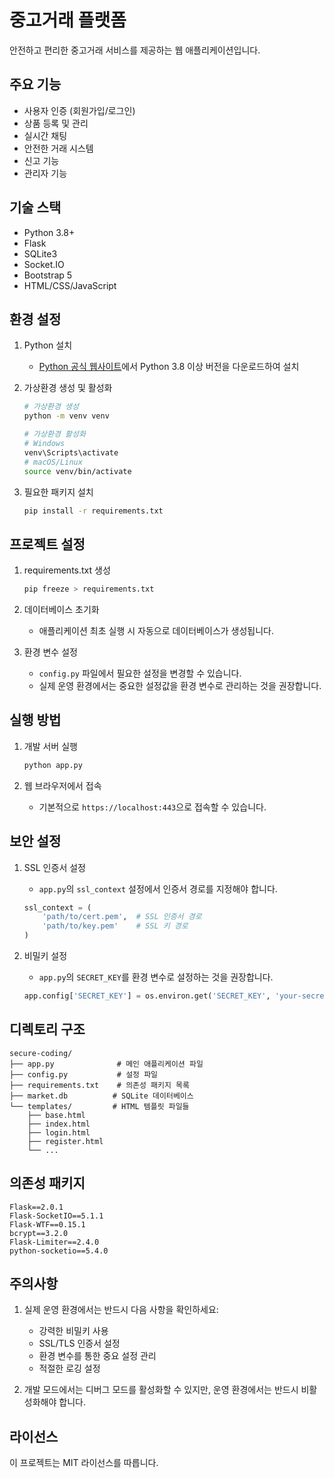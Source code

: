 # 중고거래 플랫폼

안전하고 편리한 중고거래 서비스를 제공하는 웹 애플리케이션입니다.

## 주요 기능

- 사용자 인증 (회원가입/로그인)
- 상품 등록 및 관리
- 실시간 채팅
- 안전한 거래 시스템
- 신고 기능
- 관리자 기능

## 기술 스택

- Python 3.8+
- Flask
- SQLite3
- Socket.IO
- Bootstrap 5
- HTML/CSS/JavaScript

## 환경 설정

1. Python 설치
   - [Python 공식 웹사이트](https://www.python.org/downloads/)에서 Python 3.8 이상 버전을 다운로드하여 설치

2. 가상환경 생성 및 활성화
   ```bash
   # 가상환경 생성
   python -m venv venv

   # 가상환경 활성화
   # Windows
   venv\Scripts\activate
   # macOS/Linux
   source venv/bin/activate
   ```

3. 필요한 패키지 설치
   ```bash
   pip install -r requirements.txt
   ```

## 프로젝트 설정

1. requirements.txt 생성
   ```bash
   pip freeze > requirements.txt
   ```

2. 데이터베이스 초기화
   - 애플리케이션 최초 실행 시 자동으로 데이터베이스가 생성됩니다.

3. 환경 변수 설정
   - `config.py` 파일에서 필요한 설정을 변경할 수 있습니다.
   - 실제 운영 환경에서는 중요한 설정값을 환경 변수로 관리하는 것을 권장합니다.

## 실행 방법

1. 개발 서버 실행
   ```bash
   python app.py
   ```

2. 웹 브라우저에서 접속
   - 기본적으로 `https://localhost:443`으로 접속할 수 있습니다.

## 보안 설정

1. SSL 인증서 설정
   - `app.py`의 `ssl_context` 설정에서 인증서 경로를 지정해야 합니다.
   ```python
   ssl_context = (
       'path/to/cert.pem',  # SSL 인증서 경로
       'path/to/key.pem'    # SSL 키 경로
   )
   ```

2. 비밀키 설정
   - `app.py`의 `SECRET_KEY`를 환경 변수로 설정하는 것을 권장합니다.
   ```python
   app.config['SECRET_KEY'] = os.environ.get('SECRET_KEY', 'your-secret-key-here')
   ```

## 디렉토리 구조

```
secure-coding/
├── app.py              # 메인 애플리케이션 파일
├── config.py           # 설정 파일
├── requirements.txt    # 의존성 패키지 목록
├── market.db          # SQLite 데이터베이스
└── templates/         # HTML 템플릿 파일들
    ├── base.html
    ├── index.html
    ├── login.html
    ├── register.html
    └── ...
```

## 의존성 패키지

```
Flask==2.0.1
Flask-SocketIO==5.1.1
Flask-WTF==0.15.1
bcrypt==3.2.0
Flask-Limiter==2.4.0
python-socketio==5.4.0
```

## 주의사항

1. 실제 운영 환경에서는 반드시 다음 사항을 확인하세요:
   - 강력한 비밀키 사용
   - SSL/TLS 인증서 설정
   - 환경 변수를 통한 중요 설정 관리
   - 적절한 로깅 설정

2. 개발 모드에서는 디버그 모드를 활성화할 수 있지만, 운영 환경에서는 반드시 비활성화해야 합니다.

## 라이선스

이 프로젝트는 MIT 라이선스를 따릅니다.
